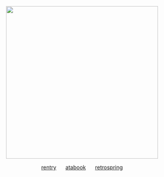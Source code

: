 <p align="center"> <img width="400" src="https://files.catbox.moe/kbwdth.png">

<div align="center"> 
  
[rentry](https://rentry.co/westrnights)⠀⠀ [atabook](https://yaoiangel.atabook.org/)⠀⠀ [retrospring](https://retrospring.net/@vmprism)
